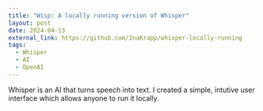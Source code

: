 ```yaml
---
title: "Wisp: A locally running version of Whisper"
layout: post
date: 2024-04-13
external_link: https://github.com/InaKrapp/whisper-locally-running
tags:
  - Whisper
  - AI
  - OpenAI
---
```

Whisper is an AI that turns speech into text. I created a simple, intutive user interface which allows anyone to run it locally. 
